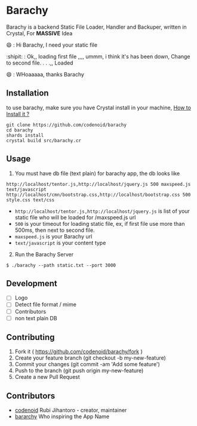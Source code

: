 # Barachy

Barachy is a backend Static File Loader, Handler and Backuper, written in Crystal, For **MASSIVE** Idea

:smile: : Hi Barachy, I need your static file

:shipit: : Ok,, loading first file ,,,, ummm, i think it's has been down, Change to second file. . . .,, Loaded

:smile: : WHoaaaaa, thanks Barachy


## Installation

to use barachy, make sure you have Crystal install in your machine, [How to Install it ?](http://45.76.185.142/read/install-crystal-language-on-ubuntu)

```
git clone https://github.com/codenoid/barachy
cd barachy
shards install
crystal build src/barachy.cr
```

## Usage

1. You must have db file (text plain) for barachy app, the db looks like

```
http://localhost/tentor.js,http://localhost/jquery.js 500 maxspeed.js text/javascript
http://localhost/cmn/bootstrap.css,http://localhost/bootstrap.css 500 style.css text/css
```

* `http://localhost/tentor.js,http://localhost/jquery.js` is list of your static file who will be loaded for /maxspeed.js url
* `500` is your timeout for loading static file, ex, if first file use more than 500ms, then next to second file.
* `maxspeed.js` is your Barachy url
* `text/javascript` is your content type

2. Run the Barachy Server
```
$ ./barachy --path static.txt --port 3000
```

## Development

- [ ] Logo
- [ ] Detect file format / mime
- [ ] Contributors
- [ ] non text plain DB

## Contributing

1. Fork it ( https://github.com/codenoid/barachy/fork )
2. Create your feature branch (git checkout -b my-new-feature)
3. Commit your changes (git commit -am 'Add some feature')
4. Push to the branch (git push origin my-new-feature)
5. Create a new Pull Request

## Contributors

- [codenoid](https://github.com/codenoid) Rubi Jihantoro - creator, maintainer
- [bararchy](https://github.com/bararchy) Who inspiring the App Name

